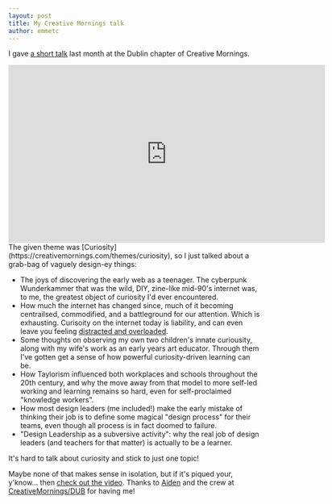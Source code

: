```yaml
---
layout: post
title: My Creative Mornings talk
author: emmetc
---
```


I gave [a short talk](https://creativemornings.com/talks/emmet-connolly/1) last month at the Dublin chapter of Creative Mornings.

<iframe width="628" height="353" src="https://www.youtube.com/embed/m0JQtApZBJw" frameborder="0" allowfullscreen></iframe>
<br />
The given theme was [Curiosity](https://creativemornings.com/themes/curiosity), so I just talked about a grab-bag of vaguely design-ey things:

* The joys of discovering the early web as a teenager. The cyberpunk Wunderkammer that was the wild, DIY, zine-like mid-90's internet was, to me, the greatest object of curiosity I'd ever encountered.
* How much the internet has changed since, much of it becoming centrailsed, commodified, and a battleground for our attention. Which is exhausting. Curisoity on the internet today is liability, and can even leave you feeling [distracted and overloaded](http://nymag.com/selectall/2016/09/andrew-sullivan-my-distraction-sickness-and-yours.html).
* Some thoughts on observing my own two children's innate curiousity, along with my wife's work as an early years art educator. Through them I've gotten get a sense of how powerful curiosity-driven learning can be.
* How Taylorism influenced both workplaces and schools throughout the 20th century, and why the move away from that model to more self-led working and learning remains so hard, even for self-proclaimed "knowledge workers".
* How most design leaders (me included!) make the early mistake of thinking their job is to define some magical "design process" for their teams, even though all process is in fact doomed to failure.
* "Design Leadership as a subversive activity": why the real job of design leaders (and teachers for that matter) is actually to be a learner.

It's hard to talk about curiosity and stick to just one topic!

Maybe none of that makes sense in isolation, but if it's piqued your, y'know... then [check out the video](https://www.youtube.com/watch?v=m0JQtApZBJw). Thanks to [Aiden](https://twitter.com/a_mcgale) and the crew at [CreativeMornings/DUB](https://twitter.com/Dublin_CM) for having me!